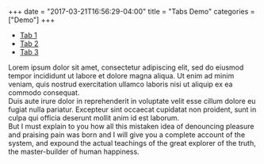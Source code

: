 +++
date = "2017-03-21T16:56:29-04:00"
title = "Tabs Demo"
categories = ["Demo"]
+++

<ul class="tab-nav">
  <li>
    <a class="button active" href="#one">Tab 1</a>
  </li>
  <li>
    <a class="button" href="#two">Tab 2</a>
  </li>
  <li>
    <a class="button" href="#three">Tab 3</a>
  </li>
</ul>


<div class="tab-content">
  <div class="tab-pane active" id="one">
  Lorem ipsum dolor sit amet, consectetur adipiscing elit, sed do eiusmod tempor incididunt ut labore et dolore magna aliqua. Ut enim ad minim veniam, quis nostrud exercitation ullamco laboris nisi ut aliquip ex ea commodo consequat.
  </div>
  <div class="tab-pane" id="two">
  Duis aute irure dolor in reprehenderit in voluptate velit esse cillum dolore eu fugiat nulla pariatur. Excepteur sint occaecat cupidatat non proident, sunt in culpa qui officia deserunt mollit anim id est laborum.
  </div>
  <div class="tab-pane" id="three">
  But I must explain to you how all this mistaken idea of denouncing pleasure and praising pain was born and I will give you a complete account of the system, and expound the actual teachings of the great explorer of the truth, the master-builder of human happiness.
  </div>
</div>